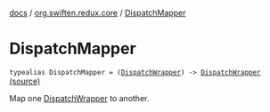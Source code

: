 [docs](../index.md) / [org.swiften.redux.core](index.md) / [DispatchMapper](./-dispatch-mapper.md)

# DispatchMapper

`typealias DispatchMapper = (`[`DispatchWrapper`](-dispatch-wrapper/index.md)`) -> `[`DispatchWrapper`](-dispatch-wrapper/index.md) [(source)](https://github.com/protoman92/KotlinRedux/tree/master/common\common-core\src\main\kotlin/org/swiften/redux/core/Middleware.kt#L10)

Map one [DispatchWrapper](-dispatch-wrapper/index.md) to another.

